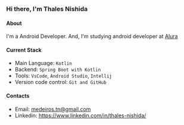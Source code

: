 ### Hi there, I'm Thales Nishida

#### About
I'm a Android Developer. And, I'm studying android developer at [Alura](https://www.alura.com.br/)

#### Current Stack
- Main Language: `Kotlin`
- Backend: `Spring Boot with Kotlin`
- Tools: `VsCode`, `Android Studio`, `Intellij`
- Version code control: `Git and GitHub`

#### Contacts
- Email: medeiros.tn@gmail.com
- Linkedin: https://www.linkedin.com/in/thales-nishida/
